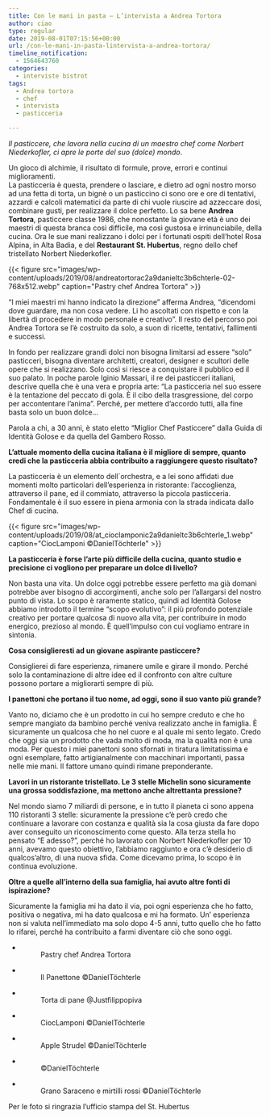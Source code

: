 ```yaml
---
title: Con le mani in pasta – L’intervista a Andrea Tortora
author: ciao
type: regular
date: 2019-08-01T07:15:56+00:00
url: /con-le-mani-in-pasta-lintervista-a-andrea-tortora/
timeline_notification:
  - 1564643760
categories:
  - interviste bistrot
tags:
  - Andrea tortora
  - chef
  - intervista
  - pasticceria

---
```

_Il pasticcere, che lavora nella cucina di un maestro chef come Norbert Niederkofler, ci apre le porte del suo (dolce) mondo_.

Un gioco di alchimie, il risultato di formule, prove, errori e continui miglioramenti.  
La pasticceria è questa, prendere o lasciare, e dietro ad ogni nostro morso ad una fetta di torta, un bignè o un pasticcino ci sono ore e ore di tentativi, azzardi e calcoli matematici da parte di chi vuole riuscire ad azzeccare dosi, combinare gusti, per realizzare il dolce perfetto. Lo sa bene&nbsp;**Andrea Tortora**, pasticcere classe 1986, che nonostante la giovane età è uno dei maestri di questa branca così difficile, ma così gustosa e irrinunciabile, della cucina. Ora le sue mani realizzano i dolci per i fortunati ospiti dell’hotel Rosa Alpina, in Alta Badia, e del&nbsp;**Restaurant St. Hubertus**, regno dello chef tristellato Norbert Niederkofler.


{{< figure src="images/wp-content/uploads/2019/08/andreatortorac2a9danieltc3b6chterle-02-768x512.webp" caption="Pastry chef Andrea Tortora" >}}


“I miei maestri mi hanno indicato la direzione” afferma Andrea, “dicendomi dove guardare, ma non cosa vedere. Li ho ascoltati con rispetto e con la libertà di procedere in modo personale e creativo”. Il resto del percorso poi Andrea Tortora se l’è costruito da solo, a suon di ricette, tentativi, fallimenti e successi.

In fondo per realizzare grandi dolci non bisogna limitarsi ad essere “solo” pasticceri, bisogna diventare architetti, creatori, designer e scultori delle opere che si realizzano. Solo così si riesce a conquistare il pubblico ed il suo palato. In poche parole Iginio Massari, il re dei pasticceri italiani, descrive quella che è una vera e propria arte: “La pasticceria nel suo essere è la tentazione del peccato di gola. È il cibo della trasgressione, del corpo per accontentare l’anima”. Perché, per mettere d’accordo tutti, alla fine basta solo un buon dolce…

Parola a chi, a 30 anni, è stato eletto “Miglior Chef Pasticcere” dalla Guida di Identità Golose e da quella del Gambero Rosso.

**L’attuale momento della cucina italiana è il migliore di sempre, quanto credi che la pasticceria abbia contribuito a raggiungere questo risultato?**

La pasticceria è un elemento dell´orchestra, e a lei sono affidati due momenti molto particolari dell’esperienza in ristorante: l’accoglienza, attraverso il pane, ed il commiato, attraverso la piccola pasticceria. Fondamentale è il suo essere in piena armonia con la strada indicata dallo Chef di cucina.


{{< figure src="images/wp-content/uploads/2019/08/at_cioclamponic2a9danieltc3b6chterle_1.webp" caption="CiocLamponi ©DanielTöchterle" >}}


**La pasticceria è forse l’arte più difficile della cucina, quanto studio e precisione ci vogliono per preparare un dolce di livello?&nbsp;**

Non basta una vita. Un dolce oggi potrebbe essere perfetto ma già domani potrebbe aver bisogno di accorgimenti, anche solo per l’allargarsi del nostro punto di vista. Lo scopo è raramente statico, quindi ad Identità Golose abbiamo introdotto il termine “scopo evolutivo”: il più profondo potenziale creativo per portare qualcosa di nuovo alla vita, per contribuire in modo energico, prezioso al mondo. È quell’impulso con cui vogliamo entrare in sintonia.

**Cosa consiglieresti ad un giovane aspirante pasticcere?**

Consiglierei di fare esperienza, rimanere umile e girare il mondo. Perché solo la contaminazione di altre idee ed il confronto con altre culture possono portare a migliorarti sempre di&nbsp;più.

**I panettoni che portano il tuo nome, ad oggi, sono il suo vanto più grande?**

Vanto no, diciamo che è un prodotto in cui ho sempre creduto e che ho sempre mangiato da bambino perché veniva realizzato anche in famiglia. È sicuramente un qualcosa che ho nel cuore e al quale mi sento legato. Credo che oggi sia un prodotto che vada molto di moda, ma la qualità non è una moda. Per questo i miei panettoni sono sfornati in tiratura limitatissima e ogni esemplare, fatto artigianalmente con macchinari importanti, passa nelle mie mani. Il fattore umano quindi rimane preponderante.

**Lavori in un ristorante tristellato. Le 3 stelle Michelin sono sicuramente una grossa soddisfazione, ma mettono anche altrettanta pressione?&nbsp;**

Nel mondo siamo 7 miliardi di persone, e in tutto il pianeta ci sono appena 110 ristoranti 3 stelle: sicuramente la pressione c’è però credo che continuare a lavorare con costanza e qualità sia la cosa giusta da fare dopo aver conseguito un riconoscimento come questo. Alla terza stella ho pensato “E adesso?”, perché ho lavorato con Norbert Niederkofler per 10 anni, avevamo questo obiettivo, l’abbiamo raggiunto e ora c’è desiderio di qualcos’altro, di una nuova sfida. Come dicevamo prima, lo scopo è in continua evoluzione.

**Oltre a quelle all’interno della sua famiglia, hai avuto altre fonti di ispirazione?**

Sicuramente la famiglia mi ha dato il via, poi ogni esperienza che ho fatto, positiva o negativa, mi ha dato qualcosa e mi ha formato. Un’ esperienza non si valuta nell’immediato ma solo dopo 4-5 anni, tutto quello che ho fatto lo rifarei, perché ha contribuito a farmi diventare ciò che sono oggi.

<ul class="wp-block-gallery columns-3 is-cropped wp-block-gallery-8 is-layout-flex wp-block-gallery-is-layout-flex">
  <li class="blocks-gallery-item">
    <figure><img decoding="async" src="images/wp-content/uploads/2019/08/andreatortorac2a9danieltc3b6chterle-02-768x512.webp?w=768" alt="" data-id="253" class="wp-image-253" /><figcaption>Pastry chef Andrea Tortora</figcaption></figure>
  </li>
  <li class="blocks-gallery-item">
    <figure><img decoding="async" src="images/wp-content/uploads/2019/08/tortoraconfweb_c2a9danieltc3b6chterle-4-300x200.webp?w=300" alt="" data-id="252" class="wp-image-252" /><figcaption>Il Panettone ©DanielTöchterle</figcaption></figure>
  </li>
  <li class="blocks-gallery-item">
    <figure><img decoding="async" src="images/wp-content/uploads/2019/08/torta-di-pane_creditjustfilippopiva.webp?w=901" alt="" data-id="249" class="wp-image-249" /><figcaption>Torta di pane @Justfilippopiva</figcaption></figure>
  </li>
  <li class="blocks-gallery-item">
    <figure><img decoding="async" src="images/wp-content/uploads/2019/08/at_cioclamponic2a9danieltc3b6chterle_1.webp?w=1024" alt="" data-id="248" class="wp-image-248" /><figcaption>CiocLamponi ©DanielTöchterle</figcaption></figure>
  </li>
  <li class="blocks-gallery-item">
    <figure><img decoding="async" src="images/wp-content/uploads/2019/08/applestrudelc2a9danieltc3b6chterle-02.webp?w=1024" alt="" data-id="247" class="wp-image-247" /><figcaption>Apple Strudel ©DanielTöchterle</figcaption></figure>
  </li>
  <li class="blocks-gallery-item">
    <figure><img decoding="async" src="images/wp-content/uploads/2019/08/sth_0716_web_c2a9danieltc3b6chterle-183.webp?w=1024" alt="" data-id="246" class="wp-image-246" /><figcaption> ©DanielTöchterle</figcaption></figure>
  </li>
  <li class="blocks-gallery-item">
    <figure><img decoding="async" src="images/wp-content/uploads/2019/08/granosaraceno_mirtillirossic2a9danieltc3b6chterle-01.webp?w=1024" alt="" data-id="244" class="wp-image-244" /><figcaption>Grano Saraceno e mirtilli rossi ©DanielTöchterle</figcaption></figure>
  </li>
</ul>

Per le foto si ringrazia l&#8217;ufficio stampa del St. Hubertus